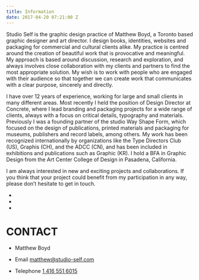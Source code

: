 ```yaml
---
title: Information
date: 2017-04-20 07:21:00 Z
---
```


Studio Self is the graphic design practice of Matthew Boyd, a Toronto based graphic designer and art director. I design books, identities, websites and packaging for commercial and cultural clients alike. My practice is centred around the creation of beautiful work that is provocative and meaningful. My approach is based around discussion, research and exploration, and always involves close collaboration with my clients and partners to find the most appropriate solution. My wish is to work with people who are engaged with their audience so that together we can create work that communicates with a clear purpose, sincerely and directly.

I have over 12 years of experience, working for large and small clients in many different areas. Most recently I held the position of Design Director at Concrete, where I lead branding and packaging projects for a wide range of clients, always with a focus on critical details, typography and materials. Previously I was a founding partner of the studio Way Shape Form, which focused on the design of publications, printed materials and packaging for museums, publishers and record labels, among others. My work has been recognized internationally by organizations like the Type Directors Club (US), Graphis (CH), and the ADCC (CN), and has been included in exhibitions and publications such as Graphic (KR). I hold a BFA in Graphic Design from the Art Center College of Design in Pasadena, California.

I am always interested in new and exciting projects and collaborations. If you think that your project could benefit from my participation in any way, please don’t hesitate to get in touch.

*  
*  
*  

# CONTACT

* Matthew Boyd

* Email [matthew@studio-self.com](mailto:matthew@studio-self.com)

* Telephone [1 416 551 6015](tel:14165516015)